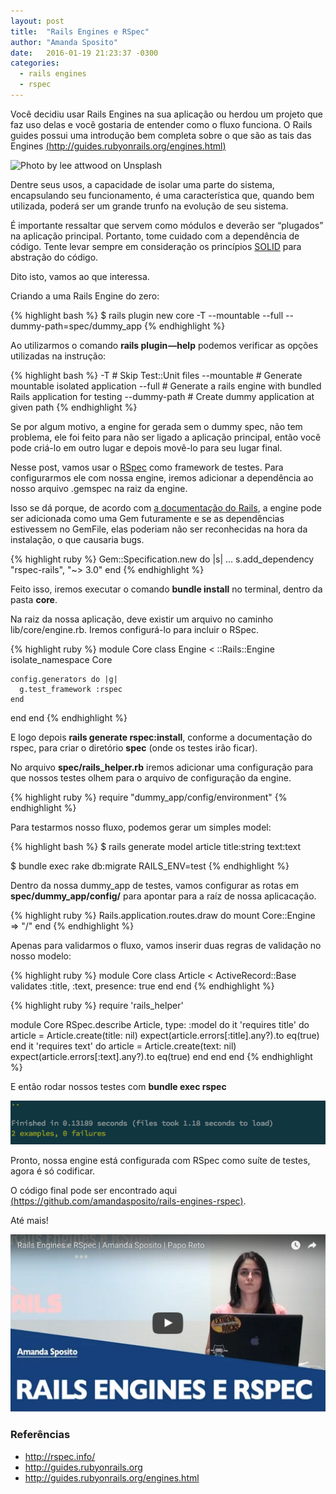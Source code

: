 ```yaml
---
layout: post
title:  "Rails Engines e RSpec"
author: "Amanda Sposito"
date:   2016-01-19 21:23:37 -0300
categories:
  - rails engines
  - rspec
---
```


Você decidiu usar Rails Engines na sua aplicação ou herdou um projeto que faz uso delas e você gostaria de entender como o fluxo funciona. O Rails guides possui uma introdução bem completa sobre o que são as tais das Engines [(http://guides.rubyonrails.org/engines.html)](http://guides.rubyonrails.org/engines.html)

![Photo by lee attwood on Unsplash](/assets/images/rails-engines-rspec-cover.jpg)

Dentre seus usos, a capacidade de isolar uma parte do sistema, encapsulando seu funcionamento, é uma característica que, quando bem utilizada, poderá ser um grande trunfo na evolução de seu sistema.

É importante ressaltar que servem como módulos e deverão ser “plugados” na aplicação principal. Portanto, tome cuidado com a dependência de código. Tente levar sempre em consideração os princípios [SOLID](https://en.wikipedia.org/wiki/SOLID_%28object-oriented_design%29) para abstração do código.

Dito isto, vamos ao que interessa.

Criando a uma Rails Engine do zero:

{% highlight bash %}
$ rails plugin new core -T --mountable --full --dummy-path=spec/dummy_app
{% endhighlight %}

Ao utilizarmos o comando **rails plugin —help** podemos verificar as opções utilizadas na instrução:

{% highlight bash %}
-T                 # Skip Test::Unit files
--mountable        # Generate mountable isolated application
--full             # Generate a rails engine with bundled Rails
                     application for testing
--dummy-path       # Create dummy application at given path
{% endhighlight %}

Se por algum motivo, a engine for gerada sem o dummy spec, não tem problema, ele foi feito para não ser ligado a aplicação principal, então você pode criá-lo em outro lugar e depois movê-lo para seu lugar final.

Nesse post, vamos usar o [RSpec](http://rspec.info/) como framework de testes. Para configurarmos ele com nossa engine, iremos adicionar a dependência ao nosso arquivo .gemspec na raiz da engine.

Isso se dá porque, de acordo com [a documentação do Rails](http://guides.rubyonrails.org/engines.html#other-gem-dependencies), a engine pode ser adicionada como uma Gem futuramente e se as dependências estivessem no GemFile, elas poderiam não ser reconhecidas na hora da instalação, o que causaria bugs.

{% highlight ruby %}
Gem::Specification.new do |s|
  ...
  s.add_dependency "rspec-rails", "~> 3.0"
end
{% endhighlight %}

Feito isso, iremos executar o comando **bundle install** no terminal, dentro da pasta **core**.

Na raiz da nossa aplicação, deve existir um arquivo no caminho lib/core/engine.rb. Iremos configurá-lo para incluir o RSpec.

{% highlight ruby %}
module Core
  class Engine < ::Rails::Engine
    isolate_namespace Core

    config.generators do |g|
      g.test_framework :rspec
    end
  end
end
{% endhighlight %}

E logo depois **rails generate rspec:install**, conforme a documentação do rspec, para criar o diretório **spec** (onde os testes irão ficar).

No arquivo **spec/rails_helper.rb** iremos adicionar uma configuração para que nossos testes olhem para o arquivo de configuração da engine.

{% highlight ruby %}
require "dummy_app/config/environment"
{% endhighlight %}

Para testarmos nosso fluxo, podemos gerar um simples model:

{% highlight bash %}
$ rails generate model article title:string text:text

$ bundle exec rake db:migrate RAILS_ENV=test
{% endhighlight %}

Dentro da nossa dummy\_app de testes, vamos configurar as rotas em **spec/dummy_app/config/** para apontar para a raíz de nossa aplicacação.

{% highlight ruby %}
Rails.application.routes.draw do
  mount Core::Engine => "/"
end
{% endhighlight %}

Apenas para validarmos o fluxo, vamos inserir duas regras de validação no nosso modelo:

{% highlight ruby %}
module Core
  class Article < ActiveRecord::Base
    validates :title, :text, presence: true
  end
end
{% endhighlight %}

{% highlight ruby %}
require 'rails_helper'

module Core
  RSpec.describe Article, type: :model do
    it 'requires title' do
      article = Article.create(title: nil)
      expect(article.errors[:title].any?).to eq(true)
    end
    it 'requires text' do
      article = Article.create(text: nil)
      expect(article.errors[:text].any?).to eq(true)
    end
  end
end
{% endhighlight %}

E então rodar nossos testes com **bundle exec rspec**

![Nosso resultado final deverá ser assim](/assets/images/rspec-engine-tests.png)

Pronto, nossa engine está configurada com RSpec como suíte de testes, agora é só codificar.

O código final pode ser encontrado aqui [(https://github.com/amandasposito/rails-engines-rspec)](https://github.com/amandasposito/rails-engines-rspec).

Até mais!

[![Papo reto - rails engines](/assets/images/placeholder-engines.png)](https://www.youtube.com/watch?v=Jk1D759_epo)

### Referências

* http://rspec.info/
* http://guides.rubyonrails.org
* http://guides.rubyonrails.org/engines.html
